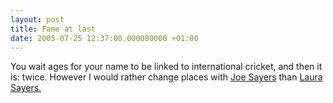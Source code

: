 ```yaml
---
layout: post
title: Fame at last
date: 2005-07-25 12:37:00.000000000 +01:00
---
```

You wait ages for your name to be linked to international cricket, and then it is: twice. However I would rather change places with <a href="https://www.sportinglife.com/cricket/news/story_get.cgi?STORY_NAME=cricket/05/07/23/CRICKET_Yorkshire_Nightlead.html">Joe Sayers</a> than <a href="https://www.news.com.au/story/0,10117,16035266-2,00.html">Laura Sayers.</a>
